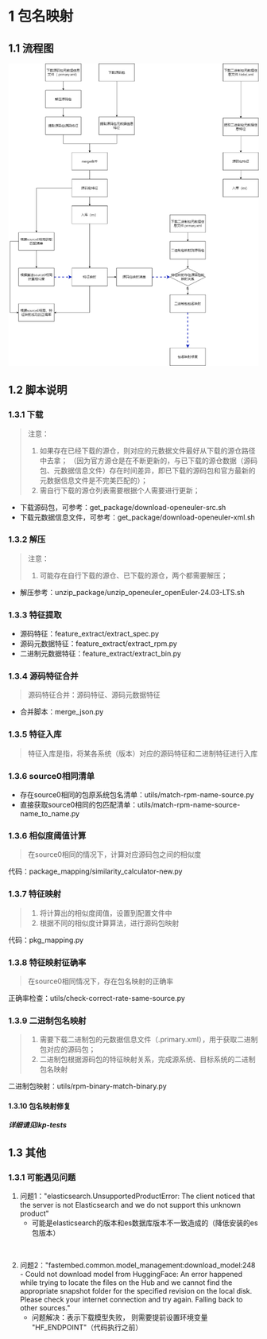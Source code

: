 # 1 包名映射

## 1.1 流程图

![alt text](image/package_mapping/包名映射流程图.png)

## 1.2 脚本说明

### 1.3.1 下载

> 注意：
>
> 1. 如果存在已经下载的源仓，则对应的元数据文件最好从下载的源仓路径中去拿；
> （因为官方源仓是在不断更新的，与已下载的源仓数据（源码包、元数据信息文件）存在时间差异，即已下载的源码包和官方最新的元数据信息文件是不完美匹配的）；
> 2. 需自行下载的源仓列表需要根据个人需要进行更新；

- 下载源码包，可参考：get_package/download-openeuler-src.sh
- 下载元数据信息文件，可参考：get_package/download-openeuler-xml.sh

### 1.3.2  解压

> 注意：
>
> 1. 可能存在自行下载的源仓、已下载的源仓，两个都需要解压；

- 解压参考：unzip_package/unzip_openeuler_openEuler-24.03-LTS.sh

### 1.3.3 特征提取

- 源码特征：feature_extract/extract_spec.py
- 源码元数据特征：feature_extract/extract_rpm.py
- 二进制元数据特征：feature_extract/extract_bin.py

### 1.3.4 源码特征合并

> 源码特征合并：源码特征、源码元数据特征

- 合并脚本：merge_json.py

### 1.3.5 特征入库

> 特征入库是指，将某各系统（版本）对应的源码特征和二进制特征进行入库

### 1.3.6 source0相同清单

- 存在source0相同的包原系统包名清单：utils/match-rpm-name-source.py
- 直接获取source0相同的包匹配清单：utils/match-rpm-name-source-name_to_name.py

### 1.3.6 相似度阈值计算

> 在source0相同的情况下，计算对应源码包之间的相似度

代码：package_mapping/similarity_calculator-new.py

### 1.3.7 特征映射

> 1. 将计算出的相似度阈值，设置到配置文件中
> 2. 根据不同的相似度计算算法，进行源码包映射

代码：pkg_mapping.py

### 1.3.8 特征映射征确率

> 在source0相同情况下，存在包名映射的正确率

正确率检查：utils/check-correct-rate-same-source.py

### 1.3.9 二进制包名映射

> 1. 需要下载二进制包的元数据信息文件（.primary.xml），用于获取二进制包对应的源码包；
> 2. 二进制包根据源码包的特征映射关系，完成源系统、目标系统的二进制包名映射

二进制包映射：utils/rpm-binary-match-binary.py

#### 1.3.10 包名映射修复
 ***详细请见lkp-tests***

## 1.3 其他

### 1.3.1 可能遇见问题

1. 问题1："elasticsearch.UnsupportedProductError: The client noticed that the server is not Elasticsearch and we do not support this unknown product"
   - 可能是elasticsearch的版本和es数据库版本不一致造成的（降低安装的es包版本）
</br>

2. 问题2："fastembed.common.model_management:download_model:248 - Could not download model from HuggingFace: An error happened while trying to locate the files on the Hub and we cannot find the appropriate snapshot folder for the specified revision on the local disk. Please check your internet connection and try again. Falling back to other sources."
   - 问题解决：表示下载模型失败， 则需要提前设置环境变量 "HF_ENDPOINT"（代码执行之前）
